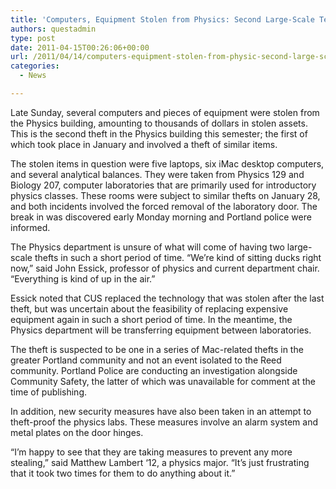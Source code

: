 ```yaml
---
title: 'Computers, Equipment Stolen from Physics: Second Large-Scale Tech Theft This Semester'
authors: questadmin
type: post
date: 2011-04-15T00:26:06+00:00
url: /2011/04/14/computers-equipment-stolen-from-physic-second-large-scale-tech-theft-this-semester/
categories:
  - News

---
```

Late Sunday, several computers and pieces of equipment were stolen from the Physics building, amounting to thousands of dollars in stolen assets. This is the second theft in the Physics building this semester; the first of which took place in January and involved a theft of similar items.

The stolen items in question were five laptops, six iMac desktop computers, and several analytical balances. They were taken from Physics 129 and Biology 207, computer laboratories that are primarily used for introductory physics classes. These rooms were subject to similar thefts on January 28, and both incidents involved the forced removal of the laboratory door. The break in was discovered early Monday morning and Portland police were informed.

The Physics department is unsure of what will come of having two large-scale thefts in such a short period of time. “We’re kind of sitting ducks right now,” said John Essick, professor of physics and current department chair. “Everything is kind of up in the air.”

Essick noted that CUS replaced the technology that was stolen after the last theft, but was uncertain about the feasibility of replacing expensive equipment again in such a short period of time. In the meantime, the Physics department will be transferring equipment between laboratories.

The theft is suspected to be one in a series of Mac-related thefts in the greater Portland community and not an event isolated to the Reed community. Portland Police are conducting an investigation alongside Community Safety, the latter of which was unavailable for comment at the time of publishing.

In addition, new security measures have also been taken in an attempt to theft-proof the physics labs. These measures involve an alarm system and metal plates on the door hinges.

“I’m happy to see that they are taking measures to prevent any more stealing,” said Matthew Lambert ‘12, a physics major. “It’s just frustrating that it took two times for them to do anything about it.”
